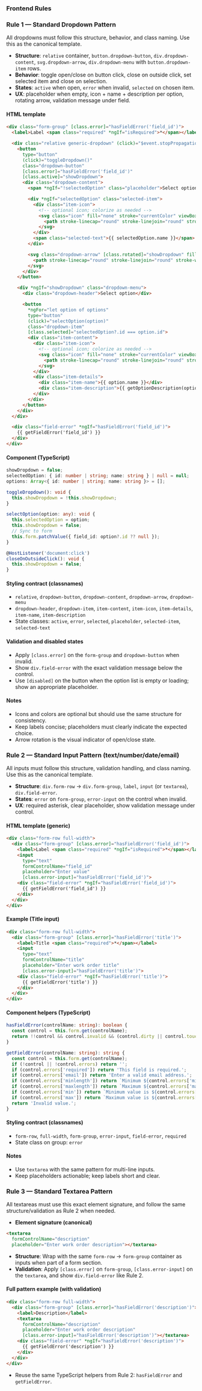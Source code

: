 ### Frontend Rules


### Rule 1 — Standard Dropdown Pattern
All dropdowns must follow this structure, behavior, and class naming. Use this as the canonical template.

- **Structure**: `relative` container, `button.dropdown-button`, `div.dropdown-content`, `svg.dropdown-arrow`, `div.dropdown-menu` with `button.dropdown-item` rows.
- **Behavior**: toggle open/close on button click, close on outside click, set selected item and close on selection.
- **States**: `active` when open, `error` when invalid, `selected` on chosen item.
- **UX**: placeholder when empty, icon + name + description per option, rotating arrow, validation message under field.


#### HTML template
```html
<div class="form-group" [class.error]="hasFieldError('field_id')">
  <label>Label <span class="required" *ngIf="isRequired">*</span></label>

  <div class="relative generic-dropdown" (click)="$event.stopPropagation()">
    <button
      type="button"
      (click)="toggleDropdown()"
      class="dropdown-button"
      [class.error]="hasFieldError('field_id')"
      [class.active]="showDropdown">
      <div class="dropdown-content">
        <span *ngIf="!selectedOption" class="placeholder">Select option</span>

        <div *ngIf="selectedOption" class="selected-item">
          <div class="item-icon">
            <!-- optional icon; colorize as needed -->
            <svg class="icon" fill="none" stroke="currentColor" viewBox="0 0 24 24">
              <path stroke-linecap="round" stroke-linejoin="round" stroke-width="2" d="M9 12l2 2 4-4m6 2a9 9 0 11-18 0 9 9 0 0118 0z"></path>
            </svg>
          </div>
          <span class="selected-text">{{ selectedOption.name }}</span>
        </div>

        <svg class="dropdown-arrow" [class.rotated]="showDropdown" fill="none" stroke="currentColor" viewBox="0 0 24 24">
          <path stroke-linecap="round" stroke-linejoin="round" stroke-width="2" d="M19 9l-7 7-7-7"></path>
        </svg>
      </div>
    </button>

    <div *ngIf="showDropdown" class="dropdown-menu">
      <div class="dropdown-header">Select option</div>

      <button
        *ngFor="let option of options"
        type="button"
        (click)="selectOption(option)"
        class="dropdown-item"
        [class.selected]="selectedOption?.id === option.id">
        <div class="item-content">
          <div class="item-icon">
            <!-- optional icon; colorize as needed -->
            <svg class="icon" fill="none" stroke="currentColor" viewBox="0 0 24 24">
              <path stroke-linecap="round" stroke-linejoin="round" stroke-width="2" d="M9 12l2 2 4-4m6 2a9 9 0 11-18 0 9 9 0 0118 0z"></path>
            </svg>
          </div>
          <div class="item-details">
            <div class="item-name">{{ option.name }}</div>
            <div class="item-description">{{ getOptionDescription(option) }}</div>
          </div>
        </div>
      </button>
    </div>
  </div>

  <div class="field-error" *ngIf="hasFieldError('field_id')">
    {{ getFieldError('field_id') }}
  </div>
</div>
```


#### Component (TypeScript)
```ts
showDropdown = false;
selectedOption: { id: number | string; name: string } | null = null;
options: Array<{ id: number | string; name: string }> = [];

toggleDropdown(): void {
  this.showDropdown = !this.showDropdown;
}

selectOption(option: any): void {
  this.selectedOption = option;
  this.showDropdown = false;
  // Sync to form
  this.form.patchValue({ field_id: option?.id ?? null });
}

@HostListener('document:click')
closeOnOutsideClick(): void {
  this.showDropdown = false;
}
```


#### Styling contract (classnames)
- `relative`, `dropdown-button`, `dropdown-content`, `dropdown-arrow`, `dropdown-menu`
- `dropdown-header`, `dropdown-item`, `item-content`, `item-icon`, `item-details`, `item-name`, `item-description`
- State classes: `active`, `error`, `selected`, `placeholder`, `selected-item`, `selected-text`


#### Validation and disabled states
- Apply `[class.error]` on the `form-group` and `dropdown-button` when invalid.
- Show `div.field-error` with the exact validation message below the control.
- Use `[disabled]` on the button when the option list is empty or loading; show an appropriate placeholder.


#### Notes
- Icons and colors are optional but should use the same structure for consistency.
- Keep labels concise; placeholders must clearly indicate the expected choice.
- Arrow rotation is the visual indicator of open/close state.


### Rule 2 — Standard Input Pattern (text/number/date/email)
All inputs must follow this structure, validation handling, and class naming. Use this as the canonical template.

- **Structure**: `div.form-row` → `div.form-group`, `label`, `input` (or `textarea`), `div.field-error`.
- **States**: `error` on `form-group`, `error-input` on the control when invalid.
- **UX**: required asterisk, clear placeholder, show validation message under control.


#### HTML template (generic)
```html
<div class="form-row full-width">
  <div class="form-group" [class.error]="hasFieldError('field_id')">
    <label>Label <span class="required" *ngIf="isRequired">*</span></label>
    <input
      type="text"
      formControlName="field_id"
      placeholder="Enter value"
      [class.error-input]="hasFieldError('field_id')">
    <div class="field-error" *ngIf="hasFieldError('field_id')">
      {{ getFieldError('field_id') }}
    </div>
  </div>
</div>
```


#### Example (Title input)
```html
<div class="form-row full-width">
  <div class="form-group" [class.error]="hasFieldError('title')">
    <label>Title <span class="required">*</span></label>
    <input
      type="text"
      formControlName="title"
      placeholder="Enter work order title"
      [class.error-input]="hasFieldError('title')">
    <div class="field-error" *ngIf="hasFieldError('title')">
      {{ getFieldError('title') }}
    </div>
  </div>
</div>
```


#### Component helpers (TypeScript)
```ts
hasFieldError(controlName: string): boolean {
  const control = this.form.get(controlName);
  return !!control && control.invalid && (control.dirty || control.touched || this.submitted);
}

getFieldError(controlName: string): string {
  const control = this.form.get(controlName);
  if (!control || !control.errors) return '';
  if (control.errors['required']) return 'This field is required.';
  if (control.errors['email']) return 'Enter a valid email address.';
  if (control.errors['minlength']) return `Minimum ${control.errors['minlength'].requiredLength} characters.`;
  if (control.errors['maxlength']) return `Maximum ${control.errors['maxlength'].requiredLength} characters.`;
  if (control.errors['min']) return `Minimum value is ${control.errors['min'].min}.`;
  if (control.errors['max']) return `Maximum value is ${control.errors['max'].max}.`;
  return 'Invalid value.';
}
```


#### Styling contract (classnames)
- `form-row`, `full-width`, `form-group`, `error-input`, `field-error`, `required`
- State class on group: `error`


#### Notes
- Use `textarea` with the same pattern for multi-line inputs.
- Keep placeholders actionable; keep labels short and clear.


### Rule 3 — Standard Textarea Pattern
All textareas must use this exact element signature, and follow the same structure/validation as Rule 2 when needed.

- **Element signature (canonical)**
```html
<textarea
  formControlName="description"
  placeholder="Enter work order description"></textarea>
```

- **Structure**: Wrap with the same `form-row` → `form-group` container as inputs when part of a form section.
- **Validation**: Apply `[class.error]` on `form-group`, `[class.error-input]` on the `textarea`, and show `div.field-error` like Rule 2.


#### Full pattern example (with validation)
```html
<div class="form-row full-width">
  <div class="form-group" [class.error]="hasFieldError('description')">
    <label>Description</label>
    <textarea
      formControlName="description"
      placeholder="Enter work order description"
      [class.error-input]="hasFieldError('description')"></textarea>
    <div class="field-error" *ngIf="hasFieldError('description')">
      {{ getFieldError('description') }}
    </div>
  </div>
</div>
```

- Reuse the same TypeScript helpers from Rule 2: `hasFieldError` and `getFieldError`.
